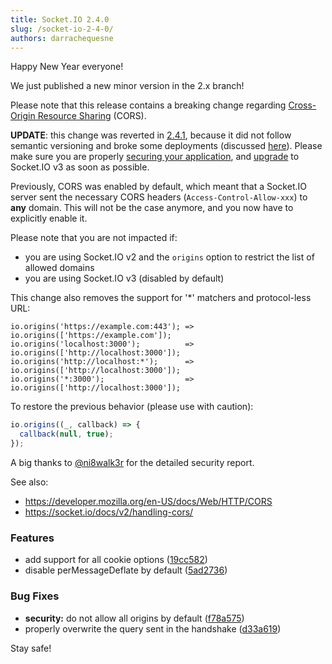 ```yaml
---
title: Socket.IO 2.4.0
slug: /socket-io-2-4-0/
authors: darrachequesne
---
```


Happy New Year everyone!

We just published a new minor version in the 2.x branch!

<!--truncate-->

Please note that this release contains a breaking change regarding [Cross-Origin Resource Sharing](https://developer.mozilla.org/en-US/docs/Web/HTTP/CORS) (CORS).

**UPDATE**: this change was reverted in [2.4.1](https://github.com/socketio/socket.io/releases/tag/2.4.1), because it did not follow semantic versioning and broke some deployments (discussed [here](https://github.com/socketio/socket.io/discussions/3741)). Please make sure you are properly [securing your application](/docs/v2/handling-cors), and [upgrade](/docs/v3/migrating-from-2-x-to-3-0/) to Socket.IO v3 as soon as possible.

Previously, CORS was enabled by default, which meant that a Socket.IO server sent the necessary CORS headers (`Access-Control-Allow-xxx`) to **any** domain. This will not be the case anymore, and you now have to explicitly enable it.

Please note that you are not impacted if:

- you are using Socket.IO v2 and the `origins` option to restrict the list of allowed domains
- you are using Socket.IO v3 (disabled by default)

This change also removes the support for '*' matchers and protocol-less URL:

```
io.origins('https://example.com:443'); => io.origins(['https://example.com']);
io.origins('localhost:3000');          => io.origins(['http://localhost:3000']);
io.origins('http://localhost:*');      => io.origins(['http://localhost:3000']);
io.origins('*:3000');                  => io.origins(['http://localhost:3000']);
```

To restore the previous behavior (please use with caution):

```js
io.origins((_, callback) => {
  callback(null, true);
});
```

A big thanks to [@ni8walk3r](https://github.com/ni8walk3r) for the detailed security report.

See also:

- https://developer.mozilla.org/en-US/docs/Web/HTTP/CORS
- https://socket.io/docs/v2/handling-cors/

### Features

* add support for all cookie options ([19cc582](https://github.com/socketio/engine.io/commit/19cc58264a06dca47ed401fbaca32dcdb80a903b))
* disable perMessageDeflate by default ([5ad2736](https://github.com/socketio/engine.io/commit/5ad273601eb66c7b318542f87026837bf9dddd21))

### Bug Fixes

* **security:** do not allow all origins by default ([f78a575](https://github.com/socketio/socket.io/commit/f78a575f66ab693c3ea96ea88429ddb1a44c86c7))
* properly overwrite the query sent in the handshake ([d33a619](https://github.com/socketio/socket.io/commit/d33a619905a4905c153d4fec337c74da5b533a9e))


Stay safe!
